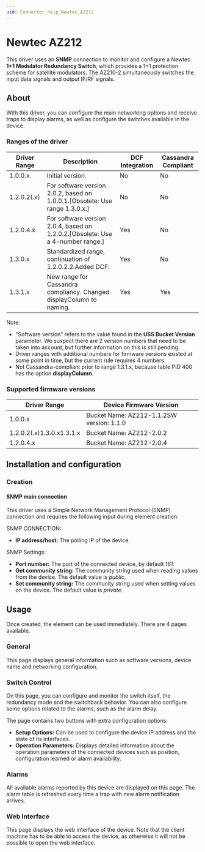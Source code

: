 ```yaml
---
uid: Connector_help_Newtec_AZ212
---
```


# Newtec AZ212

This driver uses an **SNMP** connection to monitor and configure a Newtec **1+1 Modulator Redundancy Switch**, which provides a 1+1 protection scheme for satellite modulators. The AZ210-2 simultaneously switches the input data signals and output IF/RF signals.

## About

With this driver, you can configure the main networking options and receive traps to display alarms, as well as configure the switches available in the device.

### Ranges of the driver

| **Driver Range** | **Description**                                                                  | **DCF Integration** | **Cassandra Compliant** |
|------------------|----------------------------------------------------------------------------------|---------------------|-------------------------|
| 1.0.0.x          | Initial version.                                                                 | No                  | No                      |
| 1.2.0.2(.x)      | For software version 2.0.2, based on 1.0.0.1.\[Obsolete: Use range 1.3.0.x.\]    | No                  | No                      |
| 1.2.0.4.x        | For software version 2.0.4, based on 1.2.0.2.\[Obsolete: Use a 4-number range.\] | Yes                 | No                      |
| 1.3.0.x          | Standardized range, continuation of 1.2.0.2.2.Added DCF.                         | Yes                 | No                      |
| 1.3.1.x          | New range for Cassandra compliancy. Changed displayColumn to naming.             | Yes                 | Yes                     |

Note:

- "Software version" refers to the value found in the **USS Bucket Version** parameter. We suspect there are 2 version numbers that need to be taken into account, but further information on this is still pending.
- Driver ranges with additional numbers for firmware versions existed at some point in time, but the current rule requires 4 numbers.
- Not Cassandra-compliant prior to range 1.3.1.x, because table PID 400 has the option **displayColumn**.

### Supported firmware versions

| **Driver Range**          | **Device Firmware Version**               |
|---------------------------|-------------------------------------------|
| 1.0.0.x                   | Bucket Name: AZ212-1.1.2SW version: 1.1.0 |
| 1.2.0.2(.x)1.3.0.x1.3.1.x | Bucket Name: AZ212-2.0.2                  |
| 1.2.0.4.x                 | Bucket Name: AZ212-2.0.4                  |

## Installation and configuration

### Creation

#### SNMP main connection

This driver uses a Simple Network Management Protocol (SNMP) connection and requires the following input during element creation:

SNMP CONNECTION:

- **IP address/host:** The polling IP of the device.

SNMP Settings:

- **Port number:** The port of the connected device, by default *161.*
- **Get community string:** The community string used when reading values from the device. The default value is *public*.
- **Set community string:** The community string used when setting values on the device. The default value is *private*.

## Usage

Once created, the element can be used immediately. There are 4 pages available.

### General

This page displays general information such as software versions, device name and networking configuration.

### Switch Control

On this page, you can configure and monitor the switch itself, the redundancy mode and the switchback behavior. You can also configure some options related to the alarms, such as the alarm delay.

The page contains two buttons with extra configuration options:

- **Setup Options:** Can be used to configure the device IP address and the state of its interfaces.
- **Operation Parameters:** Displays detailed information about the operation parameters of the connected devices such as position, configuration learned or alarm availability.

### Alarms

All available alarms reported by this device are displayed on this page. The alarm table is refreshed every time a trap with new alarm notification arrives.

### Web Interface

This page displays the web interface of the device. Note that the client machine has to be able to access the device, as otherwise it will not be possible to open the web interface.
